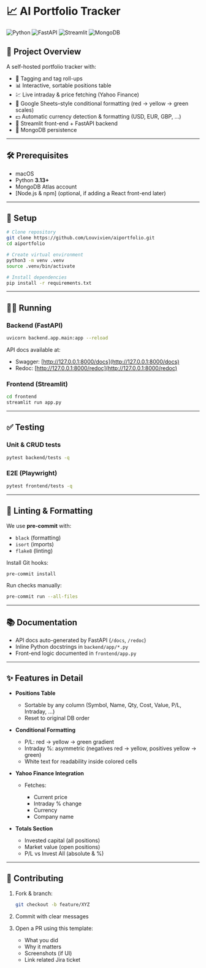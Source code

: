 
# 📈 AI Portfolio Tracker

![Python](https://img.shields.io/badge/python-3.13-blue)
![FastAPI](https://img.shields.io/badge/fastapi-0.95.2-green)
![Streamlit](https://img.shields.io/badge/streamlit-1.24-orange)
![MongoDB](https://img.shields.io/badge/mongoDB-Atlas-green)

## 🚀 Project Overview

A self-hosted portfolio tracker with:

- 🔖 Tagging and tag roll-ups
- 📊 Interactive, sortable positions table
- 💹 Live intraday & price fetching (Yahoo Finance)
- 🎨 Google Sheets–style conditional formatting (red → yellow → green scales)
- 💵 Automatic currency detection & formatting (USD, EUR, GBP, …)
- 🧩 Streamlit front-end + FastAPI backend
- 📂 MongoDB persistence

---

## 🛠️ Prerequisites

- macOS
- Python **3.13+**
- MongoDB Atlas account
- [Node.js & npm] (optional, if adding a React front-end later)

---

## 🔧 Setup

```bash
# Clone repository
git clone https://github.com/Louvivien/aiportfolio.git
cd aiportfolio

# Create virtual environment
python3 -m venv .venv
source .venv/bin/activate

# Install dependencies
pip install -r requirements.txt
````

---

## 🏃‍♂️ Running

### Backend (FastAPI)

```bash
uvicorn backend.app.main:app --reload
```

API docs available at:

* Swagger: [http://127.0.0.1:8000/docs](http://127.0.0.1:8000/docs)
* Redoc: [http://127.0.0.1:8000/redoc](http://127.0.0.1:8000/redoc)

### Frontend (Streamlit)

```bash
cd frontend
streamlit run app.py
```

---

## ✅ Testing

### Unit & CRUD tests

```bash
pytest backend/tests -q
```

### E2E (Playwright)

```bash
pytest frontend/tests -q
```

---

## 🧹 Linting & Formatting

We use **pre-commit** with:

* `black` (formatting)
* `isort` (imports)
* `flake8` (linting)

Install Git hooks:

```bash
pre-commit install
```

Run checks manually:

```bash
pre-commit run --all-files
```

---

## 📚 Documentation

* API docs auto-generated by FastAPI (`/docs`, `/redoc`)
* Inline Python docstrings in `backend/app/*.py`
* Front-end logic documented in `frontend/app.py`

---

## ✨ Features in Detail

* **Positions Table**

  * Sortable by any column (Symbol, Name, Qty, Cost, Value, P/L, Intraday, …)
  * Reset to original DB order

* **Conditional Formatting**

  * P/L: red → yellow → green gradient
  * Intraday %: asymmetric (negatives red → yellow, positives yellow → green)
  * White text for readability inside colored cells

* **Yahoo Finance Integration**

  * Fetches:

    * Current price
    * Intraday % change
    * Currency
    * Company name

* **Totals Section**

  * Invested capital (all positions)
  * Market value (open positions)
  * P/L vs Invest All (absolute & %)

---

## 🤝 Contributing

1. Fork & branch:

   ```bash
   git checkout -b feature/XYZ
   ```
2. Commit with clear messages
3. Open a PR using this template:

   * What you did
   * Why it matters
   * Screenshots (if UI)
   * Link related Jira ticket

